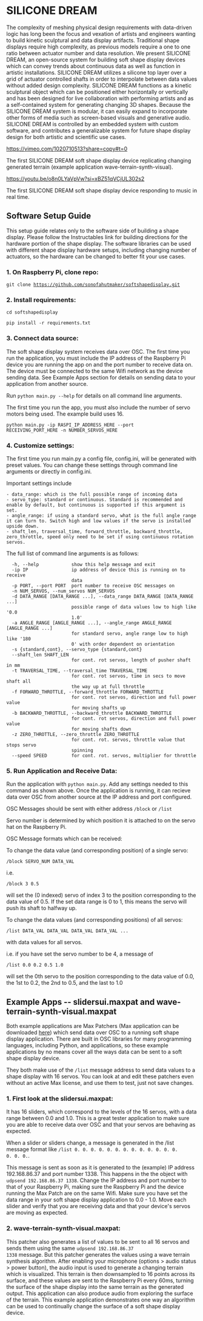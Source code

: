 # SILICONE DREAM
The complexity of meshing physical design requirements with data-driven logic has long been the focus and vexation of artists and engineers wanting to build kinetic sculptural and data display artifacts. Traditional shape displays require high complexity, as previous models require a one to one ratio between actuator number and data resolution. We present SILICONE DREAM, an open-source system for building soft shape display devices which can convey trends about continuous data as well as function in artistic installations. SILICONE DREAM utilizes a silicone top layer over a grid of actuator controlled shafts in order to interpolate between data values without added design complexity. SILICONE DREAM functions as a kinetic sculptural object which can be positioned either horizontally or vertically and has been designed for live collaboration with performing artists and as a self-contained system for generating changing 3D shapes. Because the SILICONE DREAM system is modular, it can easily expand to incorporate other forms of media such as screen-based visuals and generative audio. SILICONE DREAM is controlled by an embedded system with custom software, and contributes a generalizable system for future shape display design for both artistic and scientific use cases.

https://vimeo.com/1020710513?share=copy#t=0

The first SILICONE DREAM soft shape display device replicating changing generated terrain (example application wave-terrain-synth-visual).

https://youtu.be/o8n0LYaVpVw?si=xBZ51qVCjUL302s2

The first SILICONE DREAM soft shape display device responding to music in real time.

## Software Setup Guide
This setup guide relates only to the software side of building a shape display. Please follow the Instructables link for building directions for the hardware portion of the shape display. The software libraries can be used with different shape display hardware setups, including changing number of actuators, so the hardware can be changed to better fit your use cases.

### **1. On Raspberry Pi, clone repo:**

<code>git clone https://github.com/sonofahutmaker/softshapedisplay.git</code>

### **2. Install requirements:**

<code>cd softshapedisplay</code>

<code>pip install -r requirements.txt</code>

### **3. Connect data source:**

The soft shape display system receives data over OSC. The first time you run the application, you must include the IP address of the Raspberry Pi device you are running the app on and the port number to receive data on. The device must be connected to the same Wifi network as the device sending data. See Example Apps section for details on sending data to your application from another source.

Run <code>python main.py --help</code> for details on all command line arguments.

The first time you run the app, you must also include the number of servo motors being used. The example build uses 16.

<code>python main.py -ip RASPI_IP_ADDRESS_HERE --port RECEIVING_PORT_HERE -n NUMBER_SERVOS_HERE</code>

### **4. Customize settings:**

The first time you run main.py a config file, config.ini, will be generated with preset values. You can change these settings through command line arguments or directly in config.ini.

Important settings include 

    - data_range: which is the full possible range of incoming data
    - servo_type: standard or continuous. Standard is recommended and enable by default, but continuous is supported if this argument is set.
    - angle_range: if using a standard servo, what is the full angle range it can turn to. Switch high and low values if the servo is installed upside down.
    - shaft_len, traversal_time, forward_throttle, backward_throttle, zero_throttle, speed only need to be set if using continuous rotation servos.

The full list of command line arguments is as follows:
```
  -h, --help            show this help message and exit
  -ip IP                ip address of device this is running on to receive
                        data
  -p PORT, --port PORT  port number to receive OSC messages on
  -n NUM_SERVOS, --num_servos NUM_SERVOS
  -d DATA_RANGE [DATA_RANGE ...], --data_range DATA_RANGE [DATA_RANGE ...]
                        possible range of data values low to high like '0.0
                        1.0'
  -a ANGLE_RANGE [ANGLE_RANGE ...], --angle_range ANGLE_RANGE [ANGLE_RANGE ...]
                        for standard servo, angle range low to high like '180
                        0' with order dependent on orientation
  -s {standard,cont}, --servo_type {standard,cont}
  --shaft_len SHAFT_LEN
                        for cont. rot servos, length of pusher shaft in mm
  -t TRAVERSAL_TIME, --traversal_time TRAVERSAL_TIME
                        for cont. rot servos, time in secs to move shaft all
                        the way up at full throttle
  -f FORWARD_THROTTLE, --forward_throttle FORWARD_THROTTLE
                        for cont. rot servos, direction and full power value
                        for moving shafts up
  -b BACKWARD_THROTTLE, --backward_throttle BACKWARD_THROTTLE
                        for cont. rot servos, direction and full power value
                        for moving shafts down
  -z ZERO_THROTTLE, --zero_throttle ZERO_THROTTLE
                        for cont. rot. servos, throttle value that stops servo
                        spinning
  --speed SPEED         for cont. rot. servos, multiplier for throttle
```

### **5. Run Application and Receive Data:**

Run the application with <code>python main.py</code>. Add any settings needed to this command as shown above. Once the application is running, it can recieve data over OSC from another source at the IP address and port configured. 

OSC Messages should be sent with either address <code>/block</code> or <code>/list</code>

Servo number is determined by which position it is attached to on the servo hat on the Raspberry Pi.

OSC Message formats which can be received:

To change the data value (and corresponding position) of a single servo:
```
/block SERVO_NUM DATA_VAL
```
i.e.
```
/block 3 0.5
```
will set the (0 indexed) servo of index 3 to the position corresponding to the data value of 0.5. If the set data range is 0 to 1, this means the servo will push its shaft to halfway up.


To change the data values (and corresponding positions) of all servos:
```
/list DATA_VAL DATA_VAL DATA_VAL DATA_VAL ...
```
with data values for all servos.

i.e. if you have set the servo number to be 4, a message of
```
/list 0.0 0.2 0.5 1.0
```
will set the 0th servo to the position corresponding to the data value of 0.0, the 1st to 0.2, the 2nd to 0.5, and the last to 1.0

## Example Apps -- slidersui.maxpat and wave-terrain-synth-visual.maxpat
Both example applications are Max Patchers (Max application can be downloaded [here](https://cycling74.com/products/max)) which send data over OSC to a running soft shape display application. There are built in OSC libraries for many programming languages, including Python, and applications, so these example applications by no means cover all the ways data can be sent to a soft shape display device.

They both make use of the <code>/list</code> message address to send data values to a shape display with 16 servos. You can look at and edit these patchers even without an active Max license, and use them to test, just not save changes.

### **1. First look at the slidersui.maxpat:**
It has 16 sliders, which correspond to the levels of the 16 servos, with a data range between 0.0 and 1.0. This is a great tester application to make sure you are able to receive data over OSC and that your servos are behaving as expected.

When a slider or sliders change, a message is generated in the /list message format like <code>/list 0. 0. 0. 0. 0. 0. 0. 0. 0. 0. 0. 0. 0. 0. 0. 0.</code>. 

This message is sent as soon as it is generated to the (example) IP address 192.168.86.37 and port number 1338. This happens in the the object with <code>udpsend 192.168.86.37 1338</code>. Change the IP address and port number to that of your Raspberry Pi, making sure the Raspberry Pi and the device running the Max Patch are on the same Wifi. Make sure you have set the data range in your soft shape display application to 0.0 - 1.0. Move each slider and verify that you are receiving data and that your device's servos are moving as expected.

### **2. wave-terrain-synth-visual.maxpat:**
This patcher also generates a list of values to be sent to all 16 servos and sends them using the same <code>udpsend 192.168.86.37 1338</code> message. But this patcher generates the values using a wave terrain synthesis algorithm. After enabling your microphone (options > audio status > power button), the audio input is used to generate a changing terrain which is visualized. This terrain is then downsampled to 16 points across its surface, and these values are sent to the Raspberry Pi every 60ms, turning the surface of the shape display into the same terrain as the generated output. This application can also produce audio from exploring the surface of the terrain. This example application demonstrates one way an algorithm can be used to continually change the surface of a soft shape display device.